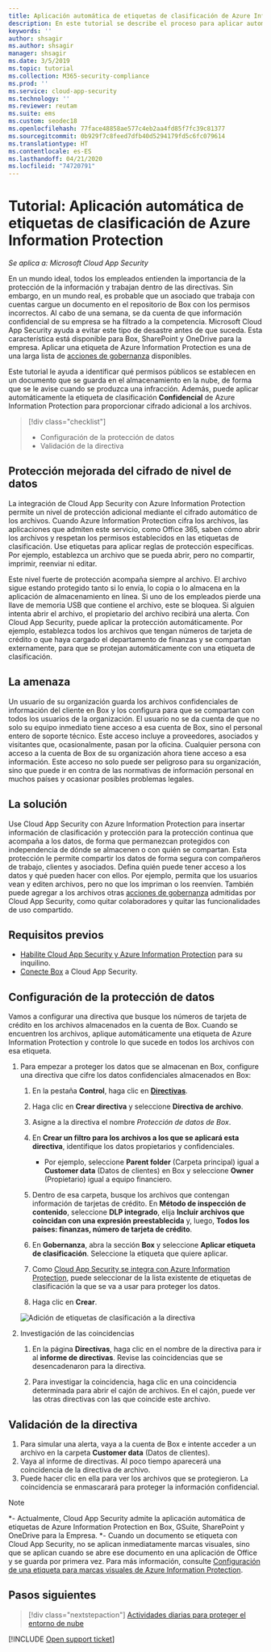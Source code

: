 ```yaml
---
title: Aplicación automática de etiquetas de clasificación de Azure Information Protection
description: En este tutorial se describe el proceso para aplicar automáticamente etiquetas de clasificación de Azure Information Protection en Microsoft Cloud App Security.
keywords: ''
author: shsagir
ms.author: shsagir
manager: shsagir
ms.date: 3/5/2019
ms.topic: tutorial
ms.collection: M365-security-compliance
ms.prod: ''
ms.service: cloud-app-security
ms.technology: ''
ms.reviewer: reutam
ms.suite: ems
ms.custom: seodec18
ms.openlocfilehash: 77face48858ae577c4eb2aa4fd85f7fc39c81377
ms.sourcegitcommit: 0b929f7c8feed7dfb40d5294179fd5c6fc079614
ms.translationtype: HT
ms.contentlocale: es-ES
ms.lasthandoff: 04/21/2020
ms.locfileid: "74720791"
---
```

# <a name="tutorial-automatically-apply-azure-information-protection-classification-labels"></a>Tutorial: Aplicación automática de etiquetas de clasificación de Azure Information Protection

*Se aplica a: Microsoft Cloud App Security*

En un mundo ideal, todos los empleados entienden la importancia de la protección de la información y trabajan dentro de las directivas. Sin embargo, en un mundo real, es probable que un asociado que trabaja con cuentas cargue un documento en el repositorio de Box con los permisos incorrectos. Al cabo de una semana, se da cuenta de que información confidencial de su empresa se ha filtrado a la competencia. Microsoft Cloud App Security ayuda a evitar este tipo de desastre antes de que suceda. Esta característica está disponible para Box, SharePoint y OneDrive para la empresa. Aplicar una etiqueta de Azure Information Protection es una de una larga lista de [acciones de gobernanza](governance-actions.md) disponibles.

Este tutorial le ayuda a identificar qué permisos públicos se establecen en un documento que se guarda en el almacenamiento en la nube, de forma que se le avise cuando se produzca una infracción. Además, puede aplicar automáticamente la etiqueta de clasificación **Confidencial** de Azure Information Protection para proporcionar cifrado adicional a los archivos.

> [!div class="checklist"]
>
> * Configuración de la protección de datos
> * Validación de la directiva

## <a name="enhanced-data-level-encryption-protection"></a>Protección mejorada del cifrado de nivel de datos

La integración de Cloud App Security con Azure Information Protection permite un nivel de protección adicional mediante el cifrado automático de los archivos. Cuando Azure Information Protection cifra los archivos, las aplicaciones que admiten este servicio, como Office 365, saben cómo abrir los archivos y respetan los permisos establecidos en las etiquetas de clasificación. Use etiquetas para aplicar reglas de protección específicas. Por ejemplo, establezca un archivo que se pueda abrir, pero no compartir, imprimir, reenviar ni editar.

Este nivel fuerte de protección acompaña siempre al archivo. El archivo sigue estando protegido tanto si lo envía, lo copia o lo almacena en la aplicación de almacenamiento en línea. Si uno de los empleados pierde una llave de memoria USB que contiene el archivo, este se bloquea. Si alguien intenta abrir el archivo, el propietario del archivo recibirá una alerta. Con Cloud App Security, puede aplicar la protección automáticamente. Por ejemplo, establezca todos los archivos que tengan números de tarjeta de crédito o que haya cargado el departamento de finanzas y se compartan externamente, para que se protejan automáticamente con una etiqueta de clasificación.

## <a name="the-threat"></a>La amenaza

Un usuario de su organización guarda los archivos confidenciales de información del cliente en Box y los configura para que se compartan con todos los usuarios de la organización. El usuario no se da cuenta de que no solo su equipo inmediato tiene acceso a esa cuenta de Box, sino el personal entero de soporte técnico. Este acceso incluye a proveedores, asociados y visitantes que, ocasionalmente, pasan por la oficina. Cualquier persona con acceso a la cuenta de Box de su organización ahora tiene acceso a esa información. Este acceso no solo puede ser peligroso para su organización, sino que puede ir en contra de las normativas de información personal en muchos países y ocasionar posibles problemas legales.

## <a name="the-solution"></a>La solución

Use Cloud App Security con Azure Information Protection para insertar información de clasificación y protección para la protección continua que acompaña a los datos, de forma que permanezcan protegidos con independencia de dónde se almacenen o con quién se compartan. Esta protección le permite compartir los datos de forma segura con compañeros de trabajo, clientes y asociados. Defina quién puede tener acceso a los datos y qué pueden hacer con ellos. Por ejemplo, permita que los usuarios vean y editen archivos, pero no que los impriman o los reenvíen. También puede agregar a los archivos otras [acciones de gobernanza](governance-actions.md) admitidas por Cloud App Security, como quitar colaboradores y quitar las funcionalidades de uso compartido.

## <a name="prerequisites"></a>Requisitos previos

* [Habilite Cloud App Security y Azure Information Protection](azip-integration.md) para su inquilino.
* [Conecte Box](connect-box-to-microsoft-cloud-app-security.md) a Cloud App Security.

## <a name="set-up-data-protection"></a>Configuración de la protección de datos

Vamos a configurar una directiva que busque los números de tarjeta de crédito en los archivos almacenados en la cuenta de Box. Cuando se encuentren los archivos, aplique automáticamente una etiqueta de Azure Information Protection y controle lo que sucede en todos los archivos con esa etiqueta.

1. Para empezar a proteger los datos que se almacenan en Box, configure una directiva que cifre los datos confidenciales almacenados en Box:

    1. En la pestaña **Control**, haga clic en [**Directivas**](control-cloud-apps-with-policies.md).

    2. Haga clic en **Crear directiva** y seleccione **Directiva de archivo**.

    3. Asigne a la directiva el nombre *Protección de datos de Box*.

    4. En **Crear un filtro para los archivos a los que se aplicará esta directiva**, identifique los datos propietarios y confidenciales.
        * Por ejemplo, seleccione **Parent folder** (Carpeta principal) igual a **Customer data** (Datos de clientes) en Box y seleccione **Owner** (Propietario) igual a equipo financiero.

    5. Dentro de esa carpeta, busque los archivos que contengan información de tarjetas de crédito. En **Método de inspección de contenido**, seleccione **DLP integrado**, elija **Incluir archivos que coincidan con una expresión preestablecida** y, luego, **Todos los países: finanzas, número de tarjeta de crédito**.

    6. En **Gobernanza**, abra la sección **Box** y seleccione **Aplicar etiqueta de clasificación**. Seleccione la etiqueta que quiere aplicar.

    7. Como [Cloud App Security se integra con Azure Information Protection](azip-integration.md), puede seleccionar de la lista existente de etiquetas de clasificación la que se va a usar para proteger los datos.

    8. Haga clic en **Crear**.

   ![Adición de etiquetas de clasificación a la directiva](media/aip-auto-policy.png)

2. Investigación de las coincidencias

    1. En la página **Directivas**, haga clic en el nombre de la directiva para ir al **informe de directivas**. Revise las coincidencias que se desencadenaron para la directiva.

    2. Para investigar la coincidencia, haga clic en una coincidencia determinada para abrir el cajón de archivos. En el cajón, puede ver las otras directivas con las que coincide este archivo.

## <a name="validate-your-policy"></a>Validación de la directiva

1. Para simular una alerta, vaya a la cuenta de Box e intente acceder a un archivo en la carpeta **Customer data** (Datos de clientes).
2. Vaya al informe de directivas. Al poco tiempo aparecerá una coincidencia de la directiva de archivo.
3. Puede hacer clic en ella para ver los archivos que se protegieron. La coincidencia se enmascarará para proteger la información confidencial.

>[!NOTE]
>
> *- Actualmente, Cloud App Security admite la aplicación automática de etiquetas de Azure Information Protection en Box, GSuite, SharePoint y OneDrive para la Empresa.
> *- Cuando un documento se etiqueta con Cloud App Security, no se aplican inmediatamente marcas visuales, sino que se aplican cuando se abre ese documento en una aplicación de Office y se guarda por primera vez. Para más información, consulte [Configuración de una etiqueta para marcas visuales de Azure Information Protection](https://docs.microsoft.com/information-protection/deploy-use/configure-policy-markings#when-visual-markings-are-applied).

## <a name="next-steps"></a>Pasos siguientes

> [!div class="nextstepaction"]
> [Actividades diarias para proteger el entorno de nube](daily-activities-to-protect-your-cloud-environment.md)

[!INCLUDE [Open support ticket](includes/support.md)]
